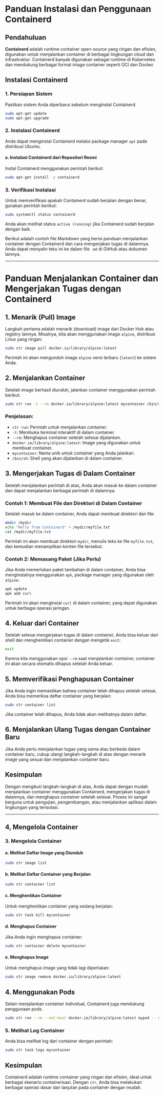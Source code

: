 # Panduan Instalasi dan Penggunaan Containerd

## Pendahuluan

**Containerd** adalah runtime container open-source yang ringan dan efisien, digunakan untuk menjalankan container di berbagai lingkungan cloud dan infrastruktur. Containerd banyak digunakan sebagai runtime di Kubernetes dan mendukung berbagai format image container seperti OCI dan Docker.

## Instalasi Containerd

### 1. Persiapan Sistem

Pastikan sistem Anda diperbarui sebelum menginstal Containerd.

```bash
sudo apt-get update
sudo apt-get upgrade
```

### 2. Instalasi Containerd

Anda dapat menginstal Containerd melalui package manager `apt` pada distribusi Ubuntu.

#### a. Instalasi Containerd dari Repositori Resmi

Instal Containerd menggunakan perintah berikut:

```bash
sudo apt-get install -y containerd
```

### 3. Verifikasi Instalasi

Untuk memverifikasi apakah Containerd sudah berjalan dengan benar, gunakan perintah berikut:

```bash
sudo systemctl status containerd
```

Anda akan melihat status `active (running)` jika Containerd sudah berjalan dengan baik.

Berikut adalah contoh file Markdown yang berisi panduan menjalankan container dengan Containerd dan cara mengerjakan tugas di dalamnya. Anda dapat menyalin teks ini ke dalam file `.md` di GitHub atau dokumen lainnya.

---

# Panduan Menjalankan Container dan Mengerjakan Tugas dengan Containerd

## 1. Menarik (Pull) Image

Langkah pertama adalah menarik (download) image dari Docker Hub atau registry lainnya. Misalnya, kita akan menggunakan image `alpine`, distribusi Linux yang ringan:

```bash
sudo ctr image pull docker.io/library/alpine:latest
```

Perintah ini akan mengunduh image `alpine` versi terbaru (`latest`) ke sistem Anda.

## 2. Menjalankan Container

Setelah image berhasil diunduh, jalankan container menggunakan perintah berikut:

```bash
sudo ctr run -t --rm docker.io/library/alpine:latest mycontainer /bin/sh
```

### Penjelasan:
- `ctr run`: Perintah untuk menjalankan container.
- `-t`: Membuka terminal interaktif di dalam container.
- `--rm`: Menghapus container setelah selesai dijalankan.
- `docker.io/library/alpine:latest`: Image yang digunakan untuk membuat container.
- `mycontainer`: Nama unik untuk container yang Anda jalankan.
- `/bin/sh`: Shell yang akan dijalankan di dalam container.

## 3. Mengerjakan Tugas di Dalam Container

Setelah menjalankan perintah di atas, Anda akan masuk ke dalam container dan dapat menjalankan berbagai perintah di dalamnya.

### Contoh 1: Membuat File dan Direktori di Dalam Container

Setelah masuk ke dalam container, Anda dapat membuat direktori dan file:

```sh
mkdir /mydir
echo "Hello from Containerd" > /mydir/myfile.txt
cat /mydir/myfile.txt
```

Perintah ini akan membuat direktori `mydir`, menulis teks ke file `myfile.txt`, dan kemudian menampilkan konten file tersebut.

### Contoh 2: Memasang Paket (Jika Perlu)

Jika Anda memerlukan paket tambahan di dalam container, Anda bisa menginstalnya menggunakan `apk`, package manager yang digunakan oleh `alpine`:

```sh
apk update
apk add curl
```

Perintah ini akan menginstal `curl` di dalam container, yang dapat digunakan untuk berbagai operasi jaringan.

## 4. Keluar dari Container

Setelah selesai mengerjakan tugas di dalam container, Anda bisa keluar dari shell dan menghentikan container dengan mengetik `exit`:

```sh
exit
```

Karena kita menggunakan opsi `--rm` saat menjalankan container, container ini akan secara otomatis dihapus setelah Anda keluar.

## 5. Memverifikasi Penghapusan Container

Jika Anda ingin memastikan bahwa container telah dihapus setelah selesai, Anda bisa memeriksa daftar container yang berjalan:

```bash
sudo ctr container list
```

Jika container telah dihapus, Anda tidak akan melihatnya dalam daftar.

## 6. Menjalankan Ulang Tugas dengan Container Baru

Jika Anda perlu menjalankan tugas yang sama atau berbeda dalam container baru, cukup ulangi langkah-langkah di atas dengan menarik image yang sesuai dan menjalankan container baru.

## Kesimpulan

Dengan mengikuti langkah-langkah di atas, Anda dapat dengan mudah menjalankan container menggunakan Containerd, mengerjakan tugas di dalamnya, dan menghapus container setelah selesai. Proses ini sangat berguna untuk pengujian, pengembangan, atau menjalankan aplikasi dalam lingkungan yang terisolasi.

---

## 4, Mengelola Container

### 3. Mengelola Container

#### a. Melihat Daftar Image yang Diunduh

```bash
sudo ctr image list
```

#### b. Melihat Daftar Container yang Berjalan

```bash
sudo ctr container list
```

#### c. Menghentikan Container

Untuk menghentikan container yang sedang berjalan:

```bash
sudo ctr task kill mycontainer
```

#### d. Menghapus Container

Jika Anda ingin menghapus container:

```bash
sudo ctr container delete mycontainer
```

#### e. Menghapus Image

Untuk menghapus image yang tidak lagi diperlukan:

```bash
sudo ctr image remove docker.io/library/alpine:latest
```

## 4. Menggunakan Pods

Selain menjalankan container individual, Containerd juga mendukung penggunaan pods.

```bash
sudo ctr run --rm --net-host docker.io/library/alpine:latest mypod -- sh -c "echo Hello from Containerd"
```

### 5. Melihat Log Container

Anda bisa melihat log dari container dengan perintah:

```bash
sudo ctr task logs mycontainer
```

## Kesimpulan

Containerd adalah runtime container yang ringan dan efisien, ideal untuk berbagai skenario containerisasi. Dengan `ctr`, Anda bisa melakukan berbagai operasi dasar dan lanjutan pada container dengan mudah.
